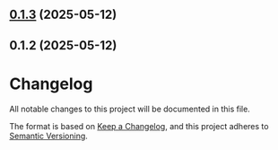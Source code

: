 ## [0.1.3](https://github.com/iampearceman/add-inbox/compare/v0.1.2...v0.1.3) (2025-05-12)



## 0.1.2 (2025-05-12)



# Changelog

All notable changes to this project will be documented in this file.

The format is based on [Keep a Changelog](https://keepachangelog.com/en/1.0.0/),
and this project adheres to [Semantic Versioning](https://semver.org/spec/v2.0.0.html). 